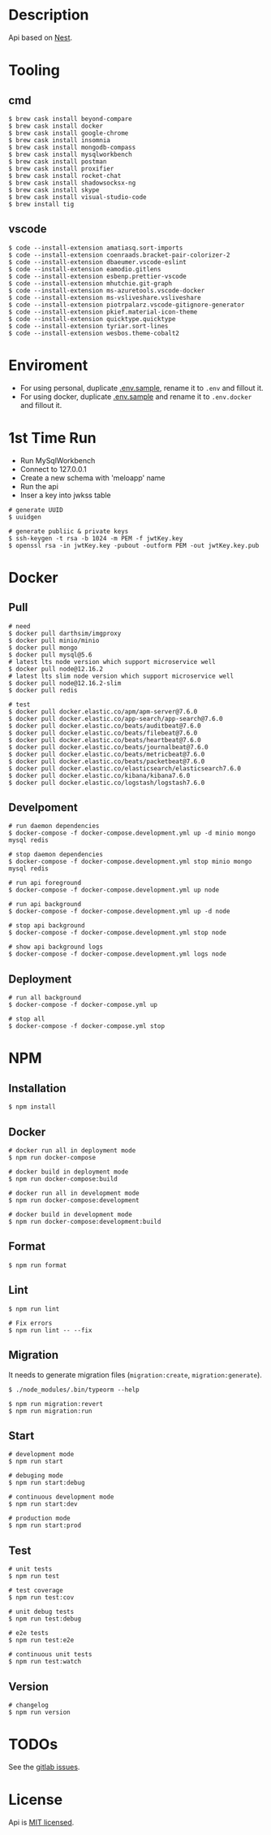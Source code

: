 # Description

Api based on [Nest](https://github.com/nestjs/nest).

# Tooling

## cmd
```Shell
$ brew cask install beyond-compare
$ brew cask install docker
$ brew cask install google-chrome
$ brew cask install insomnia
$ brew cask install mongodb-compass
$ brew cask install mysqlworkbench
$ brew cask install postman
$ brew cask install proxifier
$ brew cask install rocket-chat
$ brew cask install shadowsocksx-ng
$ brew cask install skype
$ brew cask install visual-studio-code
$ brew install tig
```

## vscode
```Shell
$ code --install-extension amatiasq.sort-imports
$ code --install-extension coenraads.bracket-pair-colorizer-2
$ code --install-extension dbaeumer.vscode-eslint
$ code --install-extension eamodio.gitlens
$ code --install-extension esbenp.prettier-vscode
$ code --install-extension mhutchie.git-graph
$ code --install-extension ms-azuretools.vscode-docker
$ code --install-extension ms-vsliveshare.vsliveshare
$ code --install-extension piotrpalarz.vscode-gitignore-generator
$ code --install-extension pkief.material-icon-theme
$ code --install-extension quicktype.quicktype
$ code --install-extension tyriar.sort-lines
$ code --install-extension wesbos.theme-cobalt2
```

# Enviroment

* For using personal, duplicate [.env.sample](.env.sample), rename it to `.env` and fillout it.
* For using docker, duplicate [.env.sample](.env.sample) and rename it to `.env.docker` and fillout it.

# 1st Time Run

* Run MySqlWorkbench
* Connect to 127.0.0.1
* Create a new schema with 'meloapp' name
* Run the api
* Inser a key into jwkss table

```Shell
# generate UUID
$ uuidgen

# generate publiic & private keys
$ ssh-keygen -t rsa -b 1024 -m PEM -f jwtKey.key
$ openssl rsa -in jwtKey.key -pubout -outform PEM -out jwtKey.key.pub
```

# Docker

## Pull

```Shell
# need
$ docker pull darthsim/imgproxy
$ docker pull minio/minio
$ docker pull mongo
$ docker pull mysql@5.6
# latest lts node version which support microservice well
$ docker pull node@12.16.2
# latest lts slim node version which support microservice well
$ docker pull node@12.16.2-slim
$ docker pull redis

# test
$ docker pull docker.elastic.co/apm/apm-server@7.6.0
$ docker pull docker.elastic.co/app-search/app-search@7.6.0
$ docker pull docker.elastic.co/beats/auditbeat@7.6.0
$ docker pull docker.elastic.co/beats/filebeat@7.6.0
$ docker pull docker.elastic.co/beats/heartbeat@7.6.0
$ docker pull docker.elastic.co/beats/journalbeat@7.6.0
$ docker pull docker.elastic.co/beats/metricbeat@7.6.0
$ docker pull docker.elastic.co/beats/packetbeat@7.6.0
$ docker pull docker.elastic.co/elasticsearch/elasticsearch7.6.0
$ docker pull docker.elastic.co/kibana/kibana7.6.0
$ docker pull docker.elastic.co/logstash/logstash7.6.0
```

## Develpoment

```Shell
# run daemon dependencies
$ docker-compose -f docker-compose.development.yml up -d minio mongo mysql redis

# stop daemon dependencies
$ docker-compose -f docker-compose.development.yml stop minio mongo mysql redis

# run api foreground
$ docker-compose -f docker-compose.development.yml up node

# run api background
$ docker-compose -f docker-compose.development.yml up -d node

# stop api background
$ docker-compose -f docker-compose.development.yml stop node

# show api background logs
$ docker-compose -f docker-compose.development.yml logs node

```

## Deployment

```Shell
# run all background
$ docker-compose -f docker-compose.yml up

# stop all
$ docker-compose -f docker-compose.yml stop
```

# NPM

## Installation

```Shell
$ npm install
```

## Docker
```Shell
# docker run all in deployment mode
$ npm run docker-compose

# docker build in deployment mode
$ npm run docker-compose:build

# docker run all in development mode
$ npm run docker-compose:development

# docker build in development mode
$ npm run docker-compose:development:build
```

## Format
```Shell
$ npm run format
```

## Lint
```Shell
$ npm run lint

# Fix errors
$ npm run lint -- --fix
```

## Migration
It needs to generate migration files (`migration:create`, `migration:generate`).
```Shell
$ ./node_modules/.bin/typeorm --help

$ npm run migration:revert
$ npm run migration:run
```

## Start
```Shell
# development mode
$ npm run start

# debuging mode
$ npm run start:debug

# continuous development mode
$ npm run start:dev

# production mode
$ npm run start:prod
```

## Test
```Shell
# unit tests
$ npm run test

# test coverage
$ npm run test:cov

# unit debug tests
$ npm run test:debug

# e2e tests
$ npm run test:e2e

# continuous unit tests
$ npm run test:watch
```

## Version
```Shell
# changelog
$ npm run version
```

# TODOs

See the [gitlab issues](https://gitlab.3re.ir/melobit/melo-api/issues).

# License

Api is [MIT licensed](LICENSE).

